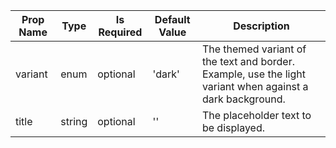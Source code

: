 <table><thead><tr><th>Prop Name</th><th>Type</th><th>Is Required</th><th>Default Value</th><th>Description</th></tr></thead><tbody><tr><td>variant</td><td>enum</td><td>optional</td><td>'dark'</td><td>The themed variant of the text and border. Example, use the light variant when against a dark background.</td></tr><tr><td>title</td><td>string</td><td>optional</td><td>''</td><td>The placeholder text to be displayed.</td></tr></tbody><table>